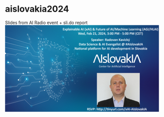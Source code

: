 # aislovakia2024
Slides from AI Radio event + sli.do report
![image info](./final_Advertise_AIslovakIA_photo_prefinal_link.png)
